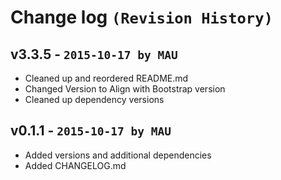 # Change log `(Revision History)`

## v3.3.5 - `2015-10-17 by MAU`
* Cleaned up and reordered README.md
* Changed Version to Align with Bootstrap version
* Cleaned up dependency versions
    
## v0.1.1 - `2015-10-17 by MAU`
* Added versions and additional dependencies
* Added CHANGELOG.md
    
